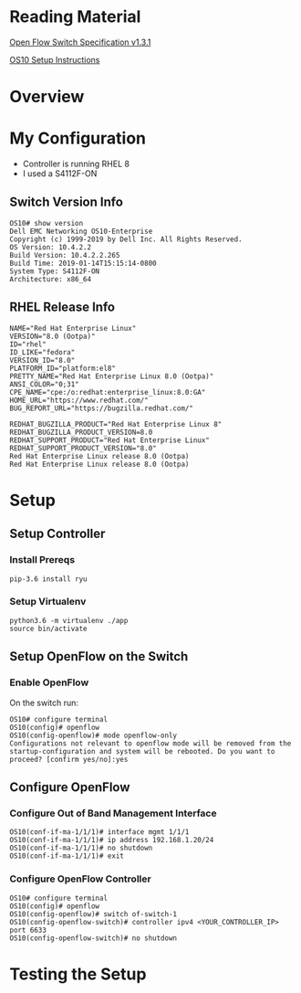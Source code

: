 # Reading Material

[Open Flow Switch Specification v1.3.1](./Reading_Material/openflow-spec-v1.3.1.pdf)

[OS10 Setup Instructions](./Reading_Material/force10-s3048-on_connectivity-guide4_en-us.pdf)

# Overview

# My Configuration

- Controller is running RHEL 8
- I used a S4112F-ON

## Switch Version Info

    OS10# show version
    Dell EMC Networking OS10-Enterprise
    Copyright (c) 1999-2019 by Dell Inc. All Rights Reserved.
    OS Version: 10.4.2.2
    Build Version: 10.4.2.2.265
    Build Time: 2019-01-14T15:15:14-0800
    System Type: S4112F-ON
    Architecture: x86_64

## RHEL Release Info

    NAME="Red Hat Enterprise Linux"
    VERSION="8.0 (Ootpa)"
    ID="rhel"
    ID_LIKE="fedora"
    VERSION_ID="8.0"
    PLATFORM_ID="platform:el8"
    PRETTY_NAME="Red Hat Enterprise Linux 8.0 (Ootpa)"
    ANSI_COLOR="0;31"
    CPE_NAME="cpe:/o:redhat:enterprise_linux:8.0:GA"
    HOME_URL="https://www.redhat.com/"
    BUG_REPORT_URL="https://bugzilla.redhat.com/"

    REDHAT_BUGZILLA_PRODUCT="Red Hat Enterprise Linux 8"
    REDHAT_BUGZILLA_PRODUCT_VERSION=8.0
    REDHAT_SUPPORT_PRODUCT="Red Hat Enterprise Linux"
    REDHAT_SUPPORT_PRODUCT_VERSION="8.0"
    Red Hat Enterprise Linux release 8.0 (Ootpa)
    Red Hat Enterprise Linux release 8.0 (Ootpa)

# Setup

## Setup Controller

### Install Prereqs

    pip-3.6 install ryu

### Setup Virtualenv

    python3.6 -m virtualenv ./app
    source bin/activate

## Setup OpenFlow on the Switch

### Enable OpenFlow

On the switch run:

    OS10# configure terminal
    OS10(config)# openflow
    OS10(config-openflow)# mode openflow-only
    Configurations not relevant to openflow mode will be removed from the startup-configuration and system will be rebooted. Do you want to proceed? [confirm yes/no]:yes

## Configure OpenFlow

### Configure Out of Band Management Interface

    OS10(conf-if-ma-1/1/1)# interface mgmt 1/1/1
    OS10(conf-if-ma-1/1/1)# ip address 192.168.1.20/24
    OS10(conf-if-ma-1/1/1)# no shutdown
    OS10(conf-if-ma-1/1/1)# exit

### Configure OpenFlow Controller

    OS10# configure terminal
    OS10(config)# openflow
    OS10(config-openflow)# switch of-switch-1
    OS10(config-openflow-switch)# controller ipv4 <YOUR_CONTROLLER_IP> port 6633
    OS10(config-openflow-switch)# no shutdown

# Testing the Setup